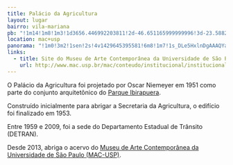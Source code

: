 ```yaml
---
title: Palácio da Agricultura
layout: lugar
bairro: vila-mariana
pb: "!1m14!1m8!1m3!1d3656.446992203811!2d-46.651165999999996!3d-23.588296999999994!3m2!1i1024!2i768!4f13.1!3m3!1m2!1s0x94ce598b32ed45f9%3A0xdd11838b80efe019!2sMAC+-+Museu+de+Arte+Contempor%C3%A2nea+USP!5e0!3m2!1sen!2sbr!4v1427341334120"
location: mac+usp
panorama: "!1m0!3m2!1sen!2s!4v1429645395581!6m8!1m7!1s_DLe5HxlnDgAAAQYany_Tg!2m2!1d-23.589348!2d-46.651745!3f210!4f0!5f0.7820865974627469"
links: 
  - title: Site do Museu de Arte Contemporânea da Universidade de São Paulo (MAC-USP)
    url: http://www.mac.usp.br/mac/conteudo/institucional/institucional.asp
---
```

O Palácio da Agricultura foi projetado por Oscar Niemeyer em 1951 como parte do conjunto arquitetônico do [Parque Ibirapuera](http://sampaguide.com/pt/regioes/zona-sul/vila-mariana/parque-ibirapuera/).

Construído inicialmente para abrigar a Secretaria da Agricultura, o edifício foi finalizado em 1953.

Entre 1959 e 2009, foi a sede do Departamento Estadual de Trânsito (DETRAN).

Desde 2013, abriga o acervo do <a href="http://sampaguide.com/pt/organizacoes/museu-de-arte-contemporanea-da-universidade-de-sao-paulo-mac-usp/">Museu de Arte Contemporânea da Universidade de São Paulo (MAC-USP)</a>.